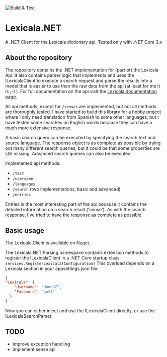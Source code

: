 ![Build & Test](https://github.com/HannoZ/Lexicala.NET/workflows/Build%20&%20Test/badge.svg)

# Lexicala.NET
A .NET Client for the Lexicala dictionary api. Tested only with .NET Core 3.x 

## About the repository
The repository contains the .NET implementation for (part of) the Lexicala Api. It also contains parser logic that implements and uses the ILexicalaClient to execute a search request and parse the results into a model that is easier to use than the raw data from the api (at least for me it is ;-) ). For full documentation on the api visit the [Lexicala documentation page](https://api.lexicala.com/documentation).

All api methods, except for `/senses` are implemented, but not all methods are thoroughly tested. I have started to build this library for a hobby project where I only need translation from Spanish to some other languages, but I have tested some searches on English words because they can have a much more extensive response.

A basic search query can be executed by specifying the search text and source language. The response object is as complete as possible by trying out many different search queries, but it could be that some properties are still missing.
Advanced search queries can also be executed.

Implemented api methods:
- `/test`
- `/users/me`
- `/languages`
- `/search` (two implementations, basic and advanced)
- `/entries`

Entries is the most interesting part of the api because it contains the detailed information on a search result ('sense'). As with the search response, I've tried to have the response as complete as possible. 


## Basic usage
The Lexicala.Client is available on Nuget.

The Lexicala.NET.Parsing namespace contains extension methods to register the ILexicalaClient in a .NET Core startup class:
`services.RegisterLexicala(Configuration)`
This overload depends on a Lexicala section in your appsettings.json file:
```json
{
"Lexicala": {
    "Username": "HannoZ",
    "Password": "pa$$"
  }
}
```
Now you can either inject and use the ILexicalaClient directly, or use the ILexicalaSearchParser. 

## TODO
- improve exception handling
- implement sense api 
